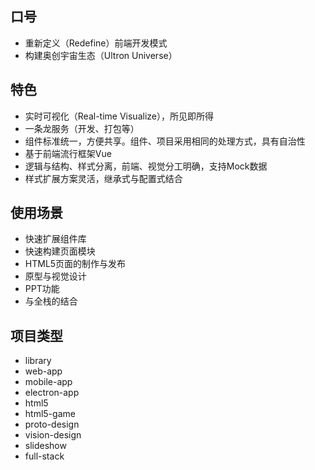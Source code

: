 ## 口号

- 重新定义（Redefine）前端开发模式
- 构建奥创宇宙生态（Ultron Universe）

## 特色

- 实时可视化（Real-time Visualize），所见即所得
- 一条龙服务（开发、打包等）
- 组件标准统一，方便共享。组件、项目采用相同的处理方式，具有自治性
- 基于前端流行框架Vue
- 逻辑与结构、样式分离，前端、视觉分工明确，支持Mock数据
- 样式扩展方案灵活，继承式与配置式结合

## 使用场景

- 快速扩展组件库
- 快速构建页面模块
- HTML5页面的制作与发布
- 原型与视觉设计
- PPT功能
- 与全栈的结合

## 项目类型

- library
- web-app
- mobile-app
- electron-app
- html5
- html5-game
- proto-design
- vision-design
- slideshow
- full-stack
